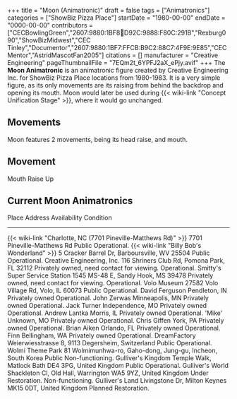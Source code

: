 +++
title = "Moon (Animatronic)"
draft = false
tags = ["Animatronics"]
categories = ["ShowBiz Pizza Place"]
startDate = "1980-00-00"
endDate = "0000-00-00"
contributors = ["CECBowlingGreen","2607:9880:1BF8:100:D92C:9888:F80C:291B","Rexburg090","ShowBizMidwest","CEC Tinley","Documentor","2607:9880:1BF7:FFCB:B9C2:88C7:4F9E:9E85","CECMentor","AstridMascotFan2005"]
citations = []
manufacturer = "Creative Engineering"
pageThumbnailFile = "7EQm2t_6YPFJ2aX_ePjy.avif"
+++
The **Moon Animatronic** is an animatronic figure created by Creative Engineering Inc. for ShowBiz Pizza Place locations from 1980-1983. It is a very simple figure, as its only movements are its raising from behind the backdrop and opening its mouth. Moon would later be used during {{< wiki-link "Concept Unification Stage" >}}, where it would go unchanged.

## Movements

Moon features 2 movements, being its head raise, and mouth.

  Movement
  ----------
  Mouth
  Raise Up

## Current Moon Animatronics

  Place                                                                Address                                                       Availability                                 Condition
  -------------------------------------------------------------------- ------------------------------------------------------------- -------------------------------------------- ------------------
  {{< wiki-link "Charlotte, NC (7701 Pineville-Matthews Rd)" >}}   7701 Pineville-Matthews Rd                                    Public                                       Operational.
  {{< wiki-link "Billy Bob's Wonderland" >}}                      5 Cracker Barrel Dr, Barboursville, WV 25504                  Public                                       Operational.
  Creative Engineering, Inc.                                           116 Shriners Club Rd, Pomona Park, FL 32112                   Privately owned, need contact for viewing.   Operational.
  Smitty's Super Service Station                                      1545 MS-48 E, Sandy Hook, MS 39478                            Privately owned, need contact for viewing.   Operational.
  Volo Museum                                                          27582 Volo Village Rd, Volo, IL 60073                         Public                                       Operational.
  David Ferguson                                                       Pendleton, IN                                                 Privately owned                              Operational.
  John Zerwas                                                          Minneapolis, MN                                               Privately owned                              Operational.
  Jack Turner                                                          Independence, MO                                              Privately owned                              Operational.
  Andrew Lantka                                                        Morris, IL                                                    Privately owned                              Operational.
  'Mike'                                                             Unknown, MO                                                   Privately owned                              Operational.
  Chris Giffen                                                         York, PA                                                      Privately owned                              Operational.
  Brian Aiken                                                          Orlando, FL                                                   Privately owned                              Operational.
  Finn                                                                 Bellingham, WA                                                Privately owned                              Operational.
  DreamFactory                                                         Weierwiesstrasse 8, 9113 Degersheim, Switzerland              Public                                       Operational.
  Wolmi Theme Park                                                     81 Wolmimunhwa-ro, Gaho-dong, Jung-gu, Incheon, South Korea   Public                                       Non-functioning.
  Gulliver's Kingdom                                                  Temple Walk, Matlock Bath DE4 3PG, United Kingdom             Public                                       Operational.
  Gulliver's World                                                    Shackleton Cl, Old Hall, Warrington WA5 9YZ, United Kingdom   Under Restoration.                           Non-functioning.
  Gulliver's Land                                                     Livingstone Dr, Milton Keynes MK15 0DT, United Kingdom        Planned Restoration.                         

